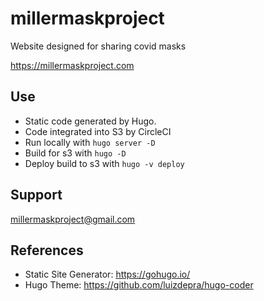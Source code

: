 # millermaskproject

Website designed for sharing covid masks

https://millermaskproject.com

## Use
- Static code generated by Hugo.
- Code integrated into S3 by CircleCI
- Run locally with `hugo server -D`
- Build for s3 with `hugo -D`
- Deploy build to s3 with `hugo -v deploy`

## Support

millermaskproject@gmail.com

## References
- Static Site Generator: https://gohugo.io/
- Hugo Theme: https://github.com/luizdepra/hugo-coder
